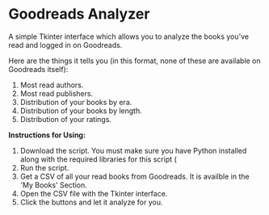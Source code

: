 # Goodreads Analyzer

A simple Tkinter interface which allows you to analyze the books you've read and logged in on Goodreads.

Here are the things it tells you (in this format, none of these are available on Goodreads itself):

1. Most read authors.
2. Most read publishers.
3. Distribution of your books by era.
4. Distribution of your books by length.
5. Distribution of your ratings.


**Instructions for Using:**

1. Download the script. You must make sure you have Python installed along with the required libraries for this script (
2. Run the script.
3. Get a CSV of all your read books from Goodreads. It is availble in the 'My Books' Section.
4. Open the CSV file with the Tkinter interface.
5. Click the buttons and let it analyze for you.

